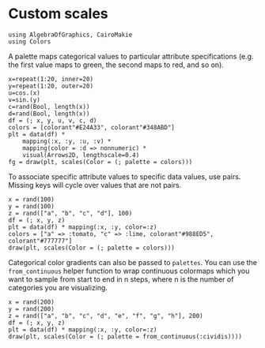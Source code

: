 # Custom scales

````@example custom_scales
using AlgebraOfGraphics, CairoMakie
using Colors
````

A palette maps categorical values to particular attribute specifications (e.g.
the first value maps to green, the second maps to red, and so on).

````@example custom_scales
x=repeat(1:20, inner=20)
y=repeat(1:20, outer=20)
u=cos.(x)
v=sin.(y)
c=rand(Bool, length(x))
d=rand(Bool, length(x))
df = (; x, y, u, v, c, d)
colors = [colorant"#E24A33", colorant"#348ABD"]
plt = data(df) *
    mapping(:x, :y, :u, :v) *
    mapping(color = :d => nonnumeric) *
    visual(Arrows2D, lengthscale=0.4)
fg = draw(plt, scales(Color = (; palette = colors)))
````

To associate specific attribute values to specific data values, use pairs.
Missing keys will cycle over values that are not pairs.

````@example custom_scales
x = rand(100)
y = rand(100)
z = rand(["a", "b", "c", "d"], 100)
df = (; x, y, z)
plt = data(df) * mapping(:x, :y, color=:z)
colors = ["a" => :tomato, "c" => :lime, colorant"#988ED5", colorant"#777777"]
draw(plt, scales(Color = (; palette = colors)))
````

Categorical color gradients can also be passed to `palettes`.
You can use the `from_continuous` helper function to wrap continuous colormaps which you want
to sample from start to end in n steps, where n is the number of categories you are
visualizing.

````@example custom_scales
x = rand(200)
y = rand(200)
z = rand(["a", "b", "c", "d", "e", "f", "g", "h"], 200)
df = (; x, y, z)
plt = data(df) * mapping(:x, :y, color=:z)
draw(plt, scales(Color = (; palette = from_continuous(:cividis))))
````




